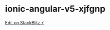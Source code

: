 # ionic-angular-v5-xjfgnp

[Edit on StackBlitz ⚡️](https://stackblitz.com/edit/ionic-angular-v5-xjfgnp)